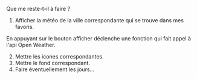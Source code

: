 Que me reste-t-il à faire ? 

1. Afficher la météo de la ville correspondante qui se trouve dans mes favoris. 

En appuyant sur le bouton afficher 
déclenche une fonction qui fait appel à l'api Open Weather. 

2. Mettre les icones correspondantes. 
3. Mettre le fond correspondant. 
4. Faire éventuellement les jours...  